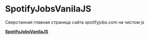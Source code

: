 # SpotifyJobsVanilaJS
Сверстанная главная страница сайта spotifyjobs.com на чистом js

**[SpotifyJobsVanilaJS](https://timurfidarov.github.io/SpotifyJobsVanilaJS/)**

